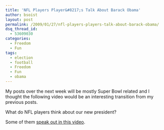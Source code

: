 ```yaml
---
title: 'NFL Players Player&#8217;s Talk About Barack Obama'
author: bsoist
layout: post
permalink: /2009/01/27/nfl-players-players-talk-about-barack-obama/
dsq_thread_id:
  - 53609030
categories:
  - Freedom
  - Fun
tags:
  - election
  - football
  - Freedom
  - Fun
  - obama
---
```

My posts over the next week will be mostly Super Bowl related and I thought the following video would be an interesting transition from my previous posts. 

What do NFL players think about our new president? 

Some of them [speak out in this video][1].

 [1]: http://www.nfl.com/videos?videoId=09000d5d80e3bfa1